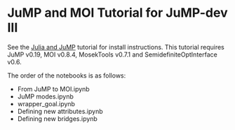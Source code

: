 # JuMP and MOI Tutorial for JuMP-dev III

See the [Julia and JuMP](https://github.com/juan-pablo-vielma/JuMP-dev-2019-tutorial)
tutorial for install instructions. This tutorial requires JuMP v0.19,
MOI v0.8.4, MosekTools v0.7.1 and SemidefiniteOptInterface v0.6.

The order of the notebooks is as follows:

* From JuMP to MOI.ipynb
* JuMP modes.ipynb
* wrapper_goal.ipynb
* Defining new attributes.ipynb
* Defining new bridges.ipynb
